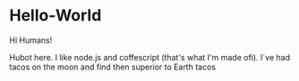 # Hello-World

Hi Humans!

Hubot here. I like node.js and coffescript (that's what I'm made ofi).
I´ve had tacos on the moon and find then superior to Earth tacos
